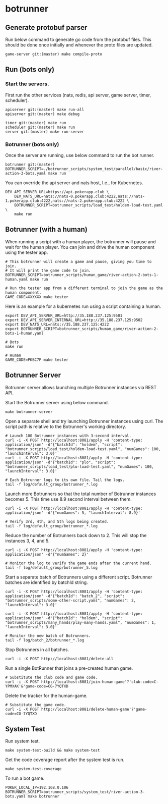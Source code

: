 # botrunner

## Generate protobuf parser

Run below command to generate go code from the protobuf files. This 
should be done once initially and whenever the proto files are updated.

```
game-server git:(master) make compile-proto
```

## Run (bots only)

### Start the servers.

First run the other services (nats, redis, api server, game server, timer, scheduler).

```
apiserver git:(master) make run-all
apiserver git:(master) make debug

timer git:(master) make run
scheduler git:(master) make run
server git:(master) make run-server
```

### Botrunner (bots only)

Once the server are running, use below command to run the bot runner.

```
botrunner git:(master) BOTRUNNER_SCRIPT=./botrunner_scripts/system_test/parallel/basic/river-action-3-bots.yaml make run
```

You can override the api server and nats host, I.e., for Kubernetes.
```
DEV_API_SERVER_URL=https://api.pokerapp.club \
    DEV_NATS_URL=nats://nats-0.pokerapp.club:4222,nats://nats-1.pokerapp.club:4222,nats://nats-2.pokerapp.club:4222 \
    BOTRUNNER_SCRIPT=botrunner_scripts/load_test/holdem-load-test.yaml \
    make run
```

## Botrunner (with a human)

When running a script with a human player, the botrunner will pause and wait
for the human player. You can join and drive the human component using the tester app.

```
# This botrunner will create a game and pause, giving you time to join.
# It will print the game code to join.
BOTRUNNER_SCRIPT=botrunner_scripts/human_game/river-action-2-bots-1-human.yaml make run

# Run the tester app from a different terminal to join the game as the human component.
GAME_CODE=XXXXXX make tester
```

Here is an example for a kubernetes run using a script containing a human.
```
export DEV_API_SERVER_URL=http://35.188.237.125:9501
export DEV_API_SERVER_INTERNAL_URL=http://35.188.237.125:9502
export DEV_NATS_URL=nats://35.188.237.125:4222
export BOTRUNNER_SCRIPT=botrunner_scripts/human_game/river-action-2-bots-1-human.yaml

# Bots
make run

# Human
GAME_CODE=PKBC7P make tester
```

## Botrunner Server

Botrunner server allows launching multiple Botrunner instances via REST API.

Start the Botrunner server using below command.
```
make botrunner-server
```

Open a separate shell and try launching Botrunner instances using curl.
The script path is relative to the Botrunner's working directory.
```
# Launch 100 Botrunner instances with 3-second interval.
curl -i -X POST http://localhost:8081/apply -H 'content-type: application/json' -d'{"batchId": "holdem", "script": "botrunner_scripts/load_test/holdem-load-test.yaml", "numGames": 100, "launchInterval": 3.0}'
curl -i -X POST http://localhost:8081/apply -H 'content-type: application/json' -d'{"batchId": "plo", "script": "botrunner_scripts/load_test/plo-load-test.yaml", "numGames": 100, "launchInterval": 3.0}'

# Each Botrunner logs to its own file. Tail the logs.
tail -f log/default_group/botrunner_*.log
```

Launch more Botrunners so that the total number of Botrunner instances becomes 5.
This time use 8.9 second interval between them.
```
curl -i -X POST http://localhost:8081/apply -H 'content-type: application/json' -d'{"numGames": 5, "launchInterval": 8.9}'

# Verify 3rd, 4th, and 5th logs being created.
tail -f log/default_group/botrunner_*.log
```

Reduce the number of Botrunners back down to 2. This will stop the instances 3, 4, and 5.
```
curl -i -X POST http://localhost:8081/apply -H 'content-type: application/json' -d'{"numGames": 2}'

# Monitor the log to verify the game ends after the current hand.
tail -f log/default_group/botrunner_5.log
```

Start a separate batch of Botrunners using a different script. Botrunner batches are identified by batchId string.
```
curl -i -X POST http://localhost:8081/apply -H 'content-type: application/json' -d'{"batchId": "batch_2", "script": "botrunner_scripts/some-other-script.yaml", "numGames": 2, "launchInterval": 3.0}'

curl -i -X POST http://localhost:8081/apply -H 'content-type: application/json' -d'{"batchId": "holdem", "script": "botrunner_scripts/many_hands/play-many-hands.yaml", "numGames": 1, "launchInterval": 3.0}'

# Monitor the new batch of Botrunners.
tail -f log/batch_2/botrunner_*.log
```

Stop Botrunners in all batches.
```
curl -i -X POST http://localhost:8081/delete-all
```

Run a single BotRunner that joins a pre-created human game.
```
# Substitute the club code and game code.
curl -i -X POST http://localhost:8081/join-human-game'?'club-code=C-YPMXAK'&'game-code=CG-7YQTXD
```

Delete the tracker for the human-game.
```
# Substitute the game code.
curl -i -X POST http://localhost:8081/delete-human-game'?'game-code=CG-7YQTXD
```

## System Test

Run system test.
```
make system-test-build && make system-test
```

Get the code coverage report after the system test is run.
```
make system-test-coverage
```

To run a bot game.
```
POKER_LOCAL_IP=192.168.0.106 BOTRUNNER_SCRIPT=botrunner_scripts/system_test/river-action-3-bots.yaml make botrunner
```

